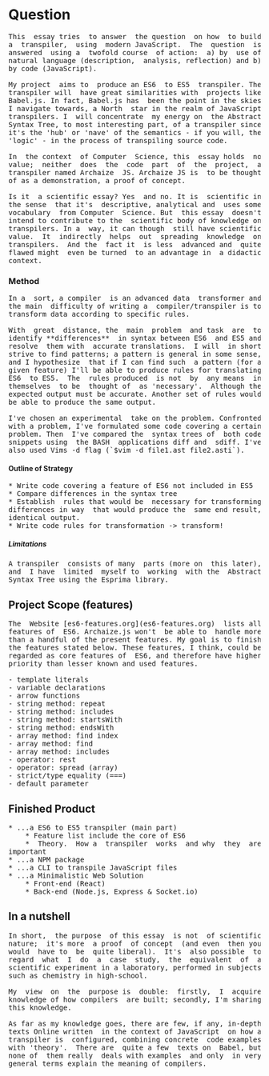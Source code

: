 # Question

<pre>
This  essay tries  to answer  the question  on how  to build
a  transpiler,  using  modern JavaScript.  The  question  is
answered  using a  twofold course  of action:  a) by  use of
natural language (description,  analysis, reflection) and b)
by code (JavaScript).

My project  aims to  produce an ES6  to ES5  transpiler. The
transpiler will  have great similarities with  projects like
Babel.js. In fact, Babel.js has  been the point in the skies
I navigate towards, a North  star in the realm of JavaScript
transpilers. I  will concentrate  my energy on  the Abstract
Syntax Tree, to most interesting part, of a transpiler since
it's the 'hub' or 'nave' of the semantics - if you will, the
'logic' - in the process of transpiling source code.

In  the context  of Computer  Science, this  essay holds  no
value;  neither  does  the  code  part  of  the  project,  a
transpiler named Archaize  JS. Archaize JS is  to be thought
of as a demonstration, a proof of concept.

Is it  a scientific essay? Yes  and no. It is  scientific in
the sense  that it's  descriptive, analytical and  uses some
vocabulary  from Computer  Science. But  this essay  doesn't
intend to contribute to the  scientific body of knowledge on
transpilers. In a  way, it can though  still have scientific
value.  It  indirectly  helps  out  spreading  knowledge  on
transpilers.  And the  fact it  is less  advanced and  quite
flawed might  even be turned  to an advantage in  a didactic
context.
</pre>


### Method

<pre>
In a  sort, a compiler  is an advanced data  transformer and
the main  difficulty of writing a  compiler/transpiler is to
transform data according to specific rules.

With  great  distance, the  main  problem  and task  are  to
identify **differences**  in syntax between ES6  and ES5 and
resolve  them with  accurate translations.  I will  in short
strive to find patterns; a pattern is general in some sense,
and I hypothesize  that if I can find such  a pattern (for a
given feature) I'll be able to produce rules for translating
ES6  to ES5.  The  rules produced  is not  by  any means  in
themselves  to be  thought of  as 'necessary'.  Although the
expected output must be accurate. Another set of rules would
be able to produce the same output.

I've chosen an experimental  take on the problem. Confronted
with a problem, I've formulated some code covering a certain
problem. Then  I've compared the  syntax trees of  both code
snippets using  the BASH  applications diff and  sdiff. I've
also used Vims -d flag (`$vim -d file1.ast file2.asti`).
</pre>

#### Outline of Strategy

<pre>
* Write code covering a feature of ES6 not included in ES5
* Compare differences in the syntax tree
* Establish  rules that would be  necessary for transforming
differences in way  that would produce the  same end result,
identical output.
* Write code rules for transformation -> transform!
</pre>

##### Limitations

<pre>
A transpiler  consists of many  parts (more on  this later),
and  I have  limited  myself to  working  with the  Abstract
Syntax Tree using the Esprima library.
</pre>


## Project Scope (features)

<pre>
The  Website [es6-features.org](es6-features.org)  lists all
features of  ES6. Archaize.js won't  be able to  handle more
than a handful of the present features. My goal is to finish
the features stated below. These features, I think, could be
regarded as core features of  ES6, and therefore have higher
priority than lesser known and used features.

- template literals
- variable declarations
- arrow functions
- string method: repeat
- string method: includes
- string method: startsWith
- string method: endsWith
- array method: find index
- array method: find
- array method: includes
- operator: rest
- operator: spread (array)
- strict/type equality (===)
- default parameter
</pre>

## Finished Product
<pre>
* ...a ES6 to ES5 transpiler (main part)
    * Feature list include the core of ES6
    *  Theory.  How a  transpiler  works  and why  they  are
important
* ...a NPM package
* ...a CLI to transpile JavaScript files
* ...a Minimalistic Web Solution 
    * Front-end (React)
    * Back-end (Node.js, Express & Socket.io)
</pre>


## In a nutshell

<pre>
In short,  the purpose  of this essay  is not  of scientific
nature;  it's more  a proof  of concept  (and even  then you
would  have to  be  quite liberal).  It's  also possible  to
regard  what  I  do  a  case  study,  the  equivalent  of  a
scientific experiment in a laboratory, performed in subjects
such as chemistry in high-school.

My  view  on  the  purpose is  double:  firstly,  I  acquire
knowledge of how compilers  are built; secondly, I'm sharing
this knowledge.

As far as my knowledge goes, there are few, if any, in-depth
texts Online written  in the context of JavaScript  on how a
transpiler is  configured, combining concrete  code examples
with 'theory'.  There are  quite a few  texts on  Babel, but
none of  them really  deals with examples  and only  in very
general terms explain the meaning of compilers.






</pre>





